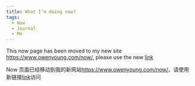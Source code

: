 ```yaml
---
title: What I’m doing now?
tags:
  - Now
  - Journal
  - Me
---
```


This now page has been moved to my new site <https://www.owenyoung.com/now/>, please use the new [link](https://www.owenyoung.com/now/)

Now 页面已经移动到我的新网站<https://www.owenyoung.com/now/>，请使用新链接[link](https://www.owenyoung.com/now/)访问
